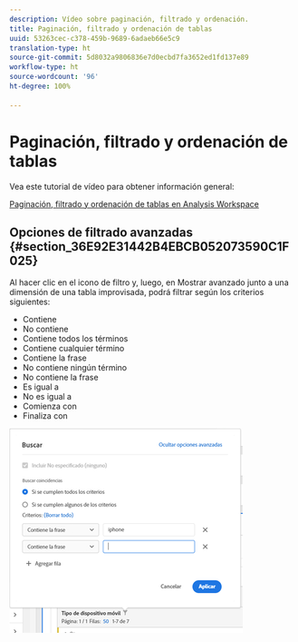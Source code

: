 ```yaml
---
description: Vídeo sobre paginación, filtrado y ordenación.
title: Paginación, filtrado y ordenación de tablas
uuid: 53263cec-c378-459b-9689-6adaeb66e5c9
translation-type: ht
source-git-commit: 5d8032a9806836e7d0ecbd7fa3652ed1fd137e89
workflow-type: ht
source-wordcount: '96'
ht-degree: 100%

---
```



# Paginación, filtrado y ordenación de tablas

Vea este tutorial de vídeo para obtener información general:

[Paginación, filtrado y ordenación de tablas en Analysis Workspace](https://docs.adobe.com/help/es-ES/analytics-learn/tutorials/analysis-workspace/building-freeform-tables/pagination-filtering-sorting-tables.html)

## Opciones de filtrado avanzadas {#section_36E92E31442B4EBCB052073590C1F025}

Al hacer clic en el icono de filtro y, luego, en Mostrar avanzado junto a una dimensión de una tabla improvisada, podrá filtrar según los criterios siguientes:

* Contiene
* No contiene
* Contiene todos los términos
* Contiene cualquier término
* Contiene la frase
* No contiene ningún término
* No contiene la frase
* Es igual a
* No es igual a
* Comienza con
* Finaliza con

![](assets/advanced-filter.png)

